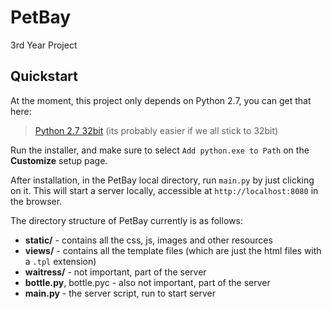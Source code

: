 # PetBay
3rd Year Project

## Quickstart
At the moment, this project only depends on Python 2.7, you can get that here:
> [Python 2.7 32bit](https://www.python.org/ftp/python/2.7.10/python-2.7.10.msi)
(its probably easier if we all stick to 32bit)

Run the installer, and make sure to select `Add python.exe to Path` on the **Customize** setup page.

After installation, in the PetBay local directory, run `main.py` by just clicking on it. This will start a server locally, accessible at `http://localhost:8080` in the browser.

The directory structure of PetBay currently is as follows:

* **static/** - contains all the css, js, images and other resources
* **views/** - contains all the template files (which are just the html files with a `.tpl` extension)
* **waitress/** - not important, part of the server
* **bottle.py**, bottle.pyc - also not important, part of the server
* **main.py** - the server script, run to start server
